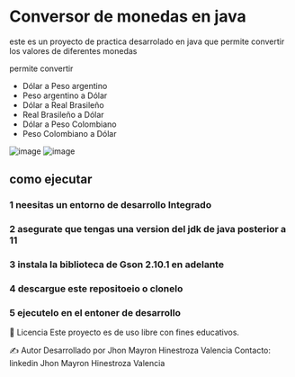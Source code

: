 # Conversor de monedas en java

este es un proyecto de practica desarrolado en java que permite convertir los valores de diferentes monedas 

permite convertir 
- Dólar a Peso argentino
- Peso argentino a Dólar
- Dólar a Real Brasileño
- Real Brasileño a  Dólar
- Dólar a Peso Colombiano
- Peso Colombiano a Dólar

![image](https://github.com/user-attachments/assets/8c15415d-5092-48c0-940e-c41203af00b7)
![image](https://github.com/user-attachments/assets/9bdeb462-517b-49fa-a5a4-84e5e67ba18e)


## como ejecutar 

### 1 neesitas un entorno de desarrollo Integrado
### 2 asegurate que tengas una version del jdk de java posterior a 11
### 3 instala la biblioteca de Gson 2.10.1 en adelante 
### 4 descargue este repositoeio o clonelo 
### 5 ejecutelo en el entoner de desarrollo 


📄 Licencia
Este proyecto es de uso libre con fines educativos.


✍️ Autor
Desarrollado por Jhon Mayron Hinestroza Valencia
Contacto: linkedin Jhon Mayron Hinestroza Valencia

